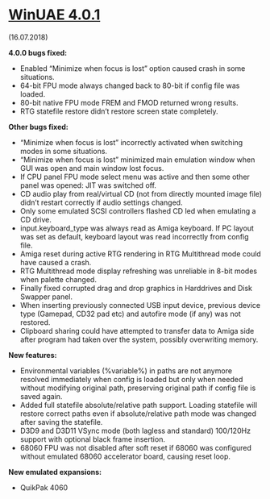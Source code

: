 # [WinUAE 4.0.1](https://www.winuae.net/2018/07/16/winuae-4-0-1/)

(16.07.2018)

**4.0.0 bugs fixed:**

- Enabled “Minimize when focus is lost” option caused crash in some situations.
- 64-bit FPU mode always changed back to 80-bit if config file was loaded.
- 80-bit native FPU mode FREM and FMOD returned wrong results.
- RTG statefile restore didn’t restore screen state completely.

**Other bugs fixed:**

- “Minimize when focus is lost” incorrectly activated when switching modes in some situations.
- “Minimize when focus is lost” minimized main emulation window when GUI was open and main window lost focus.
- If CPU panel FPU mode select menu was active and then some other panel was opened: JIT was switched off.
- CD audio play from real/virtual CD (not from directly mounted image file) didn’t restart correctly if audio settings changed.
- Only some emulated SCSI controllers flashed CD led when emulating a CD drive.
- input.keyboard_type was always read as Amiga keyboard. If PC layout was set as default, keyboard layout was read incorrectly from config file.
- Amiga reset during active RTG rendering in RTG Multithread mode could have caused a crash.
- RTG Multithread mode display refreshing was unreliable in 8-bit modes when palette changed.
- Finally fixed corrupted drag and drop graphics in Harddrives and Disk Swapper panel.
- When inserting previously connected USB input device, previous device type (Gamepad, CD32 pad etc) and autofire mode (if any) was not restored.
- Clipboard sharing could have attempted to transfer data to Amiga side after program had taken over the system, possibly overwriting memory.

**New features:**

- Environmental variables (%variable%) in paths are not anymore resolved immediately when config is loaded but only when needed without modifying original path, preserving original path if config file is saved again.
- Added full statefile absolute/relative path support. Loading statefile will restore correct paths even if absolute/relative path mode was changed after saving the statefile.
- D3D9 and D3D11 VSync mode (both lagless and standard) 100/120Hz support with optional black frame insertion.
- 68060 FPU was not disabled after soft reset if 68060 was configured without emulated 68060 accelerator board, causing reset loop.

**New emulated expansions:**

- QuikPak 4060

